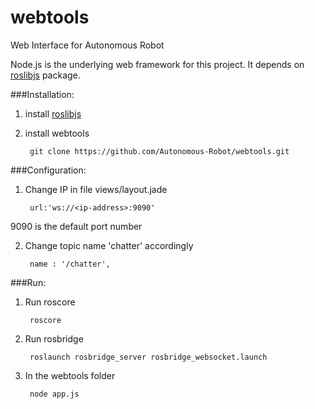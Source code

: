 webtools
========

Web Interface for Autonomous Robot

Node.js is the underlying web framework for this project. It depends on [roslibjs](https://github.com/RobotWebTools/roslibjs) package.


###Installation:

1. install [roslibjs](https://github.com/RobotWebTools/roslibjs/blob/devel/utils/README.md)
    
2. install webtools

        git clone https://github.com/Autonomous-Robot/webtools.git
      
###Configuration:

1. Change IP in file views/layout.jade

        url:'ws://<ip-address>:9090'
9090 is the default port number

2. Change topic name 'chatter' accordingly

        name : '/chatter',
        
###Run:

1. Run roscore
    
        roscore

2. Run rosbridge

        roslaunch rosbridge_server rosbridge_websocket.launch
        
3. In the webtools folder
    
        node app.js
